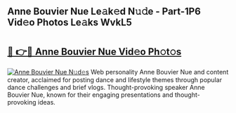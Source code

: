 ## Anne Bouvier Nue Le𝚊k𝚎d N𝚞𝚍e - Part-1P6 Vid𝚎o Photos Le𝚊ks WvkL5

# <h2><a href="http://fb5m1x.evod.top/?m=Anne+Bouvier+Nue">🔗 👉🔴 Anne Bouvier Nue Vid𝚎o Ph𝚘t𝚘s</a></h2>

[![Anne Bouvier Nue N𝚞d𝚎s](https://i.imgur.com/8V9OHl7.gif)](http://fb5m1x.evod.top/?m=Anne+Bouvier+Nue)
Web personality Anne Bouvier Nue and content creator, acclaimed for posting dance and lifestyle themes through popular dance challenges and brief vlogs. Thought-provoking speaker Anne Bouvier Nue, known for their engaging presentations and thought-provoking ideas. 
